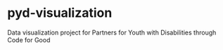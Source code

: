 # pyd-visualization
Data visualization project for Partners for Youth with Disabilities through Code for Good 

